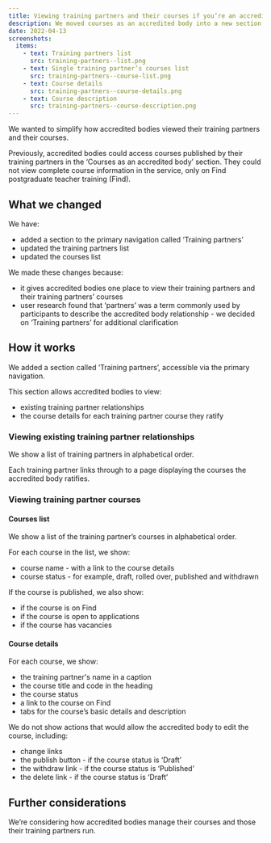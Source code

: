```yaml
---
title: Viewing training partners and their courses if you’re an accredited body
description: We moved courses as an accredited body into a new section called training partners
date: 2022-04-13
screenshots:
  items:
    - text: Training partners list
      src: training-partners--list.png
    - text: Single training partner’s courses list
      src: training-partners--course-list.png
    - text: Course details
      src: training-partners--course-details.png
    - text: Course description
      src: training-partners--course-description.png
---
```


We wanted to simplify how accredited bodies viewed their training partners and their courses.

Previously, accredited bodies could access courses published by their training partners in the ‘Courses as an accredited body’ section. They could not view complete course information in the service, only on Find postgraduate teacher training (Find).

## What we changed

We have:

- added a section to the primary navigation called ‘Training partners’
- updated the training partners list
- updated the courses list

We made these changes because:

- it gives accredited bodies one place to view their training partners and their training partners’ courses
- user research found that ‘partners’ was a term commonly used by participants to describe the accredited body relationship - we decided on ‘Training partners’ for additional clarification

## How it works

We added a section called ‘Training partners’, accessible via the primary navigation.

This section allows accredited bodies to view:

- existing training partner relationships
- the course details for each training partner course they ratify

### Viewing existing training partner relationships

We show a list of training partners in alphabetical order.

Each training partner links through to a page displaying the courses the accredited body ratifies.

### Viewing training partner courses

#### Courses list

We show a list of the training partner’s courses in alphabetical order.

For each course in the list, we show:

- course name - with a link to the course details
- course status - for example, draft, rolled over, published and withdrawn

If the course is published, we also show:

- if the course is on Find
- if the course is open to applications
- if the course has vacancies

#### Course details

For each course, we show:

- the training partner's name in a caption
- the course title and code in the heading
- the course status
- a link to the course on Find
- tabs for the course’s basic details and description

We do not show actions that would allow the accredited body to edit the course, including:

- change links
- the publish button - if the course status is ‘Draft’
- the withdraw link - if the course status is ‘Published’
- the delete link - if the course status is ‘Draft’

## Further considerations

We’re considering how accredited bodies manage their courses and those their training partners run.
